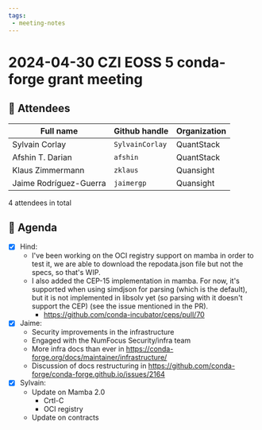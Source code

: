 ```yaml
---
tags:
 - meeting-notes
---
```

# 2024-04-30 CZI EOSS 5 conda-forge grant meeting

## 👥 Attendees

| Full name              | Github handle    | Organization  |
|------------------------|------------------|---------------|
| Sylvain Corlay         | `SylvainCorlay`  | QuantStack    |
| Afshin T. Darian       | `afshin`         | QuantStack    |
| Klaus Zimmermann       | `zklaus`         | Quansight     |
| Jaime Rodríguez-Guerra | `jaimergp`       | Quansight     |

4 attendees in total

## 📝 Agenda

- [X] Hind:
    - I've been working on the OCI registry support on mamba in order to test it, we are able to download the repodata.json file but not the specs, so that's WIP.
    - I also added the CEP-15 implementation in mamba. For now, it's supported when using simdjson for parsing (which is the default), but it is not implemented in libsolv yet (so parsing with it doesn't support the CEP) (see the issue mentioned in the PR). 
        - https://github.com/conda-incubator/ceps/pull/70
- [X] Jaime:
    - Security improvements in the infrastructure
    - Engaged with the NumFocus Security/infra team
    - More infra docs than ever in https://conda-forge.org/docs/maintainer/infrastructure/
    - Discussion of docs restructuring in https://github.com/conda-forge/conda-forge.github.io/issues/2164
- [X] Sylvain:
    - Update on Mamba 2.0
        - Crtl-C
        - OCI registry
    - Update on contracts
